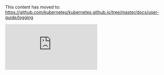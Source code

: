 This content has moved to: https://github.com/kubernetes/kubernetes.github.io/tree/master/docs/user-guide/logging


<!-- BEGIN MUNGE: GENERATED_ANALYTICS -->
[![Analytics](https://kubernetes-site.appspot.com/UA-36037335-10/GitHub/docs/getting-started-guides/logging.md?pixel)]()
<!-- END MUNGE: GENERATED_ANALYTICS -->
